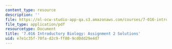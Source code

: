 ```yaml
---
content_type: resource
description: ''
file: https://ol-ocw-studio-app-qa.s3.amazonaws.com/courses/7-016-introductory-biology-fall-2018/e7e1c35f70fad2c9ff809cd0dd29e4d7_MIT7_016F18PS2_soln.pdf
file_type: application/pdf
resourcetype: Document
title: '7.016 Introductory Biology: Assignment 2 Solutions'
uid: e7e1c35f-70fa-d2c9-ff80-9cd0dd29e4d7
---
```

